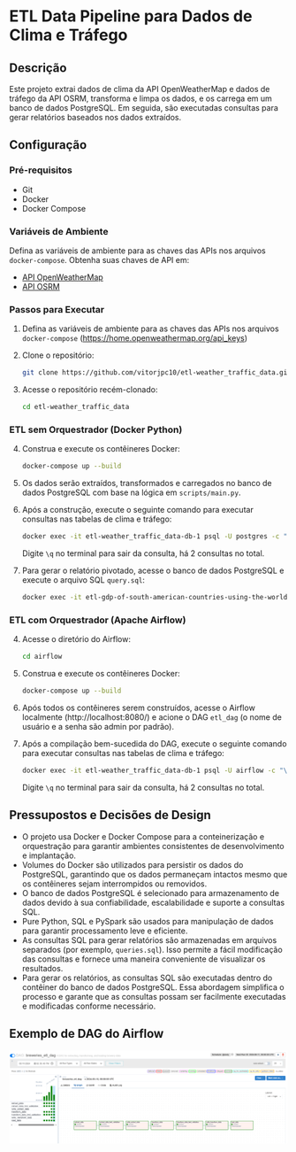 # ETL Data Pipeline para Dados de Clima e Tráfego

## Descrição
Este projeto extrai dados de clima da API OpenWeatherMap e dados de tráfego da API OSRM, transforma e limpa os dados, e os carrega em um banco de dados PostgreSQL. Em seguida, são executadas consultas para gerar relatórios baseados nos dados extraídos.

## Configuração

### Pré-requisitos
- Git
- Docker
- Docker Compose

### Variáveis de Ambiente
Defina as variáveis de ambiente para as chaves das APIs nos arquivos `docker-compose`. Obtenha suas chaves de API em:
- [API OpenWeatherMap](https://home.openweathermap.org/api_keys)
- [API OSRM](https://project-osrm.org/)

### Passos para Executar

1. Defina as variáveis de ambiente para as chaves das APIs nos arquivos `docker-compose` (https://home.openweathermap.org/api_keys)

2. Clone o repositório:
    ```bash
    git clone https://github.com/vitorjpc10/etl-weather_traffic_data.git
    ```
3. Acesse o repositório recém-clonado:
    ```bash
    cd etl-weather_traffic_data
    ```

### ETL sem Orquestrador (Docker Python)

4. Construa e execute os contêineres Docker:
    ```bash
    docker-compose up --build
    ```

5. Os dados serão extraídos, transformados e carregados no banco de dados PostgreSQL com base na lógica em `scripts/main.py`.

6. Após a construção, execute o seguinte comando para executar consultas nas tabelas de clima e tráfego:
    ```bash
    docker exec -it etl-weather_traffic_data-db-1 psql -U postgres -c "\i queries/queries.sql"
    ```

   Digite `\q` no terminal para sair da consulta, há 2 consultas no total.

7. Para gerar o relatório pivotado, acesse o banco de dados PostgreSQL e execute o arquivo SQL `query.sql`:
    ```bash
    docker exec -it etl-gdp-of-south-american-countries-using-the-world-bank-api-db-1 psql -U postgres -c "\i query.sql"
    ```

### ETL com Orquestrador (Apache Airflow)

4. Acesse o diretório do Airflow:
    ```bash
    cd airflow
    ```

5. Construa e execute os contêineres Docker:
    ```bash
    docker-compose up --build
    ```

6. Após todos os contêineres serem construídos, acesse o Airflow localmente (http://localhost:8080/) e acione o DAG `etl_dag` (o nome de usuário e a senha são admin por padrão).

7. Após a compilação bem-sucedida do DAG, execute o seguinte comando para executar consultas nas tabelas de clima e tráfego:
    ```bash
    docker exec -it etl-weather_traffic_data-db-1 psql -U airflow -c "\i queries/queries.sql"
    ```
   Digite `\q` no terminal para sair da consulta, há 2 consultas no total.

## Pressupostos e Decisões de Design
- O projeto usa Docker e Docker Compose para a conteinerização e orquestração para garantir ambientes consistentes de desenvolvimento e implantação.
- Volumes do Docker são utilizados para persistir os dados do PostgreSQL, garantindo que os dados permaneçam intactos mesmo que os contêineres sejam interrompidos ou removidos.
- O banco de dados PostgreSQL é selecionado para armazenamento de dados devido à sua confiabilidade, escalabilidade e suporte a consultas SQL.
- Pure Python, SQL e PySpark são usados para manipulação de dados para garantir processamento leve e eficiente.
- As consultas SQL para gerar relatórios são armazenadas em arquivos separados (por exemplo, `queries.sql`). Isso permite a fácil modificação das consultas e fornece uma maneira conveniente de visualizar os resultados.
- Para gerar os relatórios, as consultas SQL são executadas dentro do contêiner do banco de dados PostgreSQL. Essa abordagem simplifica o processo e garante que as consultas possam ser facilmente executadas e modificadas conforme necessário.

## Exemplo de DAG do Airflow
![img.png](img.png)
